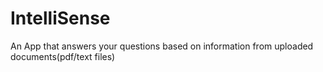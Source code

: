 # IntelliSense
An App that answers your questions based on information from uploaded documents(pdf/text files)
